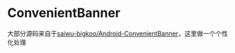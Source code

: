 # ConvenientBanner
大部分源码来自于[saiwu-bigkoo/Android-ConvenientBanner](https://github.com/saiwu-bigkoo/Android-ConvenientBanner)，这里做一个个性化处理
